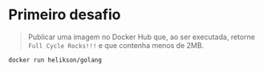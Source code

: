 # Primeiro desafio

> Publicar uma imagem no Docker Hub que, ao ser executada, retorne `Full Cycle Rocks!!!` e que contenha menos de 2MB.

~~~docker
docker run helikson/golang
~~~